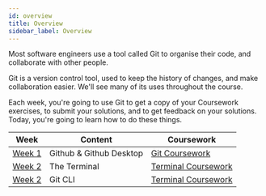 ```yaml
---
id: overview
title: Overview
sidebar_label: Overview
---
```


Most software engineers use a tool called Git to organise their code, and collaborate with other people.

Git is a version control tool, used to keep the history of changes, and make collaboration easier. We'll see many of its uses throughout the course.

Each week, you're going to use Git to get a copy of your Coursework exercises, to submit your solutions, and to get feedback on your solutions. Today, you're going to learn how to do these things.

| Week                        | Content                 | Coursework                                 |
| --------------------------- | ----------------------- | ------------------------------------------ |
| [Week 1](./index.md)        | Github & Github Desktop | [Git Coursework](./homework)               |
| [Week 2](./terminal/lesson) | The Terminal            | [Terminal Coursework](./terminal/homework) |
| [Week 2](./cli/lesson)      | Git CLI                 | [Terminal Coursework](./cli/homework)      |
